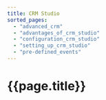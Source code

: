 ```yaml
---
title: CRM Studio
sorted_pages:
  - "advanced_crm"
  - "advantages_of_crm_studio"
  - "configuration_crm_studio"
  - "setting_up_crm_studio"
  - "pre-defined_events"
---
```

# {{page.title}}
